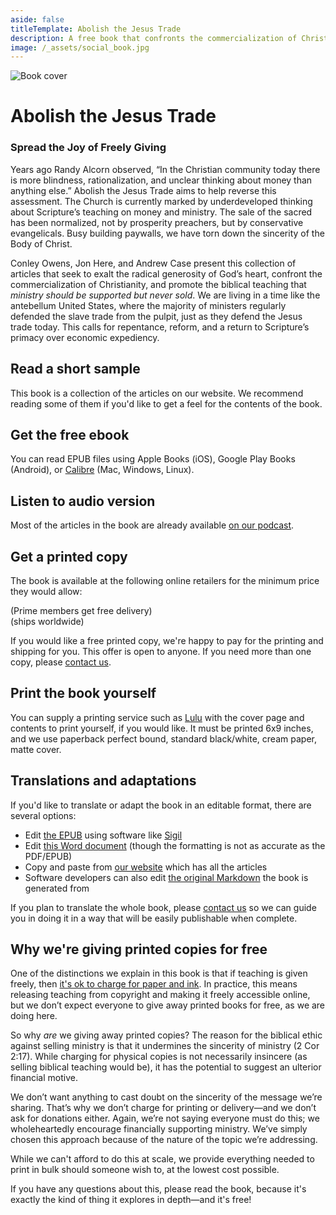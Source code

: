 ```yaml
---
aside: false
titleTemplate: Abolish the Jesus Trade
description: A free book that confronts the commercialization of Christianity, and promotes the biblical teaching that ministry should be supported but never sold.
image: /_assets/social_book.jpg
---
```



<script lang='ts' setup>
import BookForm from './_comp/BookForm.vue'
</script>

<style lang='sass' scoped>

img
    margin-bottom: 48px

@media (min-width: 900px)
    img
        float: left
        max-width: 400px
        margin-right: 48px
</style>


![Book cover](/book/preview.jpg)

# Abolish the Jesus Trade

### Spread the Joy of Freely Giving

Years ago Randy Alcorn observed, “In the Christian community today there is more blindness, rationalization, and unclear thinking about money than anything else.” Abolish the Jesus Trade aims to help reverse this assessment. The Church is currently marked by underdeveloped thinking about Scripture’s teaching on money and ministry. The sale of the sacred has been normalized, not by prosperity preachers, but by conservative evangelicals. Busy building paywalls, we have torn down the sincerity of the Body of Christ.

Conley Owens, Jon Here, and Andrew Case present this collection of articles that seek to exalt the radical generosity of God’s heart, confront the commercialization of Christianity, and promote the biblical teaching that _ministry should be supported but never sold_. We are living in a time like the antebellum United States, where the majority of ministers regularly defended the slave trade from the pulpit, just as they defend the Jesus trade today. This calls for repentance, reform, and a return to Scripture’s primacy over economic expediency.

## Read a short sample

This book is a collection of the articles on our website. We recommend reading some of them if you'd like to get a feel for the contents of the book.

<VPButton text="View articles" href="/learn"></VPButton>

## Get the free ebook

<VPButton text="Download EPUB" href="/book/Abolish-the-Jesus-Trade.epub" target='_blank'></VPButton>
<VPButton text="Kindle" href="https://mybook.to/jUnlDm0" target='_blank'></VPButton>
<VPButton text="Apple Books" href="https://books.apple.com/us/book/abolish-the-jesus-trade-spread-the-joy-of-freely-giving/id6749104733" target='_blank'></VPButton>
<VPButton text="Everand" href="https://www.everand.com/book/892778812/Abolish-the-Jesus-Trade-Spread-the-Joy-of-Freely-Giving" target='_blank'></VPButton>
<VPButton text="Kobo" href="https://www.kobo.com/mx/en/ebook/abolish-the-jesus-trade-spread-the-joy-of-freely-giving" target='_blank'></VPButton>
<VPButton text="Barnes & Noble" href="https://www.barnesandnoble.com/w/abolish-the-jesus-trade-andrew-case/1147890065?ean=2940181980631" target='_blank'></VPButton>

You can read EPUB files using Apple Books (iOS), Google Play Books (Android), or [Calibre](https://calibre-ebook.com/download) (Mac, Windows, Linux).


## Listen to audio version
Most of the articles in the book are already available [on our podcast](/podcast).


## Get a printed copy

The book is available at the following online retailers for the minimum price they would allow:

<div>
<VPButton text="Amazon" href="https://mybook.to/n2sVrfF" target='_blank'></VPButton>
<VPButton text="US" theme="alt" href="https://www.amazon.com/dp/B0FKNGWMGP" target='_blank'></VPButton>
<VPButton text="AU" theme="alt" href="https://www.amazon.com.au/dp/B0FKNGWMGP" target='_blank'></VPButton>
<VPButton text="CA" theme="alt" href="https://www.amazon.ca/dp/B0FKNGWMGP" target='_blank'></VPButton>
<VPButton text="UK" theme="alt" href="https://www.amazon.co.uk/dp/B0FKNGWMGP" target='_blank'></VPButton>
(Prime members get free delivery)
</div>

<div>
<VPButton text="Lulu" href="https://www.lulu.com/shop/andrew-case-and-conley-owens-and-jon-here/abolish-the-jesus-trade/paperback/product-w4yjnj8.html" target='_blank'></VPButton> (ships worldwide)
</div>

If you would like a free printed copy, we're happy to pay for the printing and shipping for you. This offer is open to anyone. If you need more than one copy, please [contact us](/about#contact).

<BookForm></BookForm>


## Print the book yourself
You can supply a printing service such as [Lulu](https://www.lulu.com/) with the cover page and contents to print yourself, if you would like. It must be printed 6x9 inches, and we use paperback perfect bound, standard black/white, cream paper, matte cover.

<VPButton text="Download PDF" href="/book/Abolish-the-Jesus-Trade.pdf" target='_blank'></VPButton>
<VPButton text="Download cover (Lulu)" href="/book/Abolish-cover-lulu.pdf" target='_blank'></VPButton>
<VPButton text="Download cover (KDP)" href="/book/Abolish-cover-kdp.pdf" target='_blank'></VPButton>


## Translations and adaptations

If you'd like to translate or adapt the book in an editable format, there are several options:

 * Edit [the EPUB](/book/Abolish-the-Jesus-Trade.epub) using software like [Sigil](https://sigil-ebook.com/sigil/)
 * Edit [this Word document](/book/Abolish-the-Jesus-Trade.docx) (though the formatting is not as accurate as the PDF/EPUB)
 * Copy and paste from [our website](/learn) which has all the articles
 * Software developers can also edit [the original Markdown](https://github.com/shadow-light/sellingjesus.org/tree/main/src/articles) the book is generated from

If you plan to translate the whole book, please [contact us](/about#contact) so we can guide you in doing it in a way that will be easily publishable when complete.


## Why we're giving printed copies for free
One of the distinctions we explain in this book is that if teaching is given freely, then [it's ok to charge for paper and ink](/articles/covering-costs). In practice, this means releasing teaching from copyright and making it freely accessible online, but we don’t expect everyone to give away printed books for free, as we are doing here.

So why _are_ we giving away printed copies? The reason for the biblical ethic against selling ministry is that it undermines the sincerity of ministry (2 Cor 2:17). While charging for physical copies is not necessarily insincere (as selling biblical teaching would be), it has the potential to suggest an ulterior financial motive.

We don’t want anything to cast doubt on the sincerity of the message we’re sharing. That’s why we don’t charge for printing or delivery—and we don’t ask for donations either. Again, we’re not saying everyone must do this; we wholeheartedly encourage financially supporting ministry. We’ve simply chosen this approach because of the nature of the topic we’re addressing.

While we can't afford to do this at scale, we provide everything needed to print in bulk should someone wish to, at the lowest cost possible.

If you have any questions about this, please read the book, because it's exactly the kind of thing it explores in depth—and it's free!
